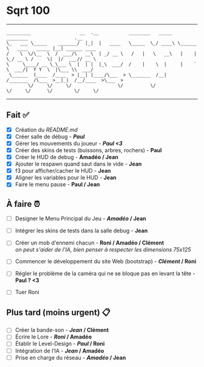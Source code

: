 # Sqrt 100

---------------------------------------------------------------------------------------------------------------
```
_________                  __  .__           ________   _____  ________                 .__               
\_   ___ \_____    _______/  |_|  |   ____   \_____  \_/ ____\ \______ \   ____   _____ |__| ______ ____  
/    \  \/\__  \  /  ___/\   __\  | _/ __ \   /   |   \   __\   |    |  \_/ __ \ /     \|  |/  ___// __ \ 
\     \____/ __ \_\___ \  |  | |  |_\  ___/  /    |    \  |     |    `   \  ___/|  Y Y  \  |\___ \\  ___/ 
 \______  (____  /____  > |__| |____/\___  > \_______  /__|    /_______  /\___  >__|_|  /__/____  >\___  >
        \/     \/     \/                 \/          \/                \/     \/      \/        \/     \/
```

---------------------------------------------------------------------------------------------------------------

## Fait ✅
- [x] Création du *README.md*
- [x] Créer salle de débug - ***Paul***
- [x] Gérer les mouvements du joueur - ***Paul <3***
- [x] Créer des skins de tests (buissons, arbres, rochers) - **Paul**
- [x] Créer le HUD de debug - **Amadéo / Jean**
- [x] Ajouter le respawn quand saut dans le vide - **Jean**
- [x] f3 pour afficher/cacher le HUD - **Jean**
- [x] Aligner les variables pour le HUD - **Jean**
- [x] Faire le menu pause - **Paul / Jean**

## À faire ⏰
- [ ] Designer le Menu Principal du Jeu - ***Amadéo* / Jean**
- [ ] Intégrer les skins de tests dans la salle debug - **Jean**
- [ ] Créer un mob d'ennemi chacun - **Roni / Amadéo / Clément**
      <br>*on peut s'aider de l'IA, bien penser à respecter les dimensions 75x125*
- [ ] Commencer le développement du site Web (bootstrap) - ***Clément* / Roni**
- [ ] Régler le problème de la caméra qui ne se bloque pas en levant la tête - **Paul ? <3**
- [ ] Tuer Roni


## Plus tard (moins urgent) 📋
- [ ] Créer la bande-son - ***Jean* / Clément**
- [ ] Écrire le Lore - ***Roni* / Amadéo**
- [ ] Établir le Level-Design - ***Paul* / Roni**
- [ ] Intégration de l’IA - ***Jean* / Amadéo**
- [ ] Prise en charge du réseau - ***Amadéo* / Jean**
